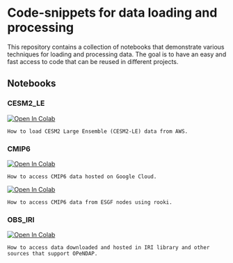
# Code-snippets for data loading and processing

This repository contains a collection of notebooks that demonstrate various techniques for loading and processing data. The goal is to have an easy and fast access to code that can be reused in different projects.


## Notebooks

### CESM2_LE

<a target="_blank" href="https://colab.research.google.com/github/ckaramp-research/code-snippets/blob/main/CESM2_LE/ncar_cesm2le.ipynb">
  <img src="https://colab.research.google.com/assets/colab-badge.svg" alt="Open In Colab"/>
</a> 
    
    How to load CESM2 Large Ensemble (CESM2-LE) data from AWS.

### CMIP6

<a target="_blank" href="https://colab.research.google.com/github/ckaramp-research/code-snippets/blob/main/CMIP6/cmip_catalog.ipynb">
  <img src="https://colab.research.google.com/assets/colab-badge.svg" alt="Open In Colab"/>
</a>

    How to access CMIP6 data hosted on Google Cloud.

<a target="_blank" href="https://colab.research.google.com/github/ckaramp-research/code-snippets/blob/main/CMIP6/cmip_esgf.ipynb">
  <img src="https://colab.research.google.com/assets/colab-badge.svg" alt="Open In Colab"/>
</a>

    How to access CMIP6 data from ESGF nodes using rooki.

### OBS_IRI

<a target="_blank" href="https://colab.research.google.com/github/ckaramp-research/code-snippets/blob/main/OBS_IRI/online_datasets.ipynb">
  <img src="https://colab.research.google.com/assets/colab-badge.svg" alt="Open In Colab"/>
</a>

    How to access data downloaded and hosted in IRI library and other sources that support OPeNDAP.